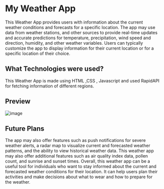 # My Weather App
This Weather App provides users with information about the current weather conditions and forecasts for a specific location. The app may use data from weather stations, and other sources to provide real-time updates and accurate predictions for temperature, precipitation, wind speed and direction, humidity, and other weather variables. Users can typically customize the app to display information for their current location or for a specific location of their choice.

## What Technologies were used?
This Weather App is made using HTML ,CSS , Javascript and used RapidAPI for fetching information of different regions.

## Preview
![image](https://user-images.githubusercontent.com/105844448/214549540-97859b9f-7276-4137-8818-3e1faf281609.png)

## Future Plans
The app may also offer features such as push notifications for severe weather alerts, a radar map to visualize current and forecasted weather patterns, and the ability to view historical weather data. This weather app may also offer additional features such as air quality index data, pollen count, and sunrise and sunset times. Overall, this weather app can be a useful tool for individuals who want to stay informed about the current and forecasted weather conditions for their location. It can help users plan their activities and make decisions about what to wear and how to prepare for the weather.
